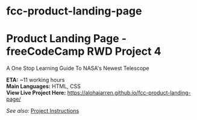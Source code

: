 # fcc-product-landing-page
# Product Landing Page - freeCodeCamp RWD Project 4 
A One Stop Learning Guide To NASA's Newest Telescope

**ETA:** ~11 working hours  
**Main Languages:** HTML, CSS  
**View Live Project Here:** https://alohajarren.github.io/fcc-product-landing-page/

*See also:* [Project Instructions](https://www.freecodecamp.org/learn/2022/responsive-web-design/build-a-product-landing-page-project/build-a-product-landing-page)